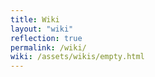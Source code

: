 ```yaml
---
title: Wiki
layout: "wiki"
reflection: true
permalink: /wiki/
wiki: /assets/wikis/empty.html
---
```

